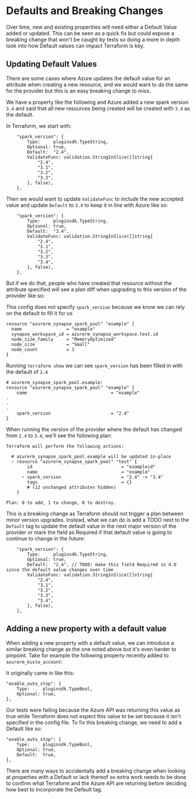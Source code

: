 # Defaults and Breaking Changes

Over time, new and existing properities will need either a Default Value added or updated. This can be seen as a quick fix but could expose a breaking change that won't be caught by tests so doing a more in depth look into how Default values can impact Terraform is key.

## Updating Default Values

There are some cases where Azure updates the default value for an attribute when creating a new resource, and we would want to do the same for the provider but this is an easy breaking change to miss.

We have a property like the following and Azure added a new spark version `3.4` and said that all new resources being created will be created with `3.4` as the default. 

In Terraform, we start with:

```hcl
    "spark_version": {
		Type:     pluginsdk.TypeString,
		Optional: true,
		Default:  "2.4",
		ValidateFunc: validation.StringInSlice([]string{
			"2.4",
			"3.1",
			"3.2",
			"3.3",
		}, false),
	},
```

Then we would want to update `ValidateFunc` to include the new accepted value and update `Default` to `3.4` to keep it in line with Azure like so:

```hcl
    "spark_version": {
		Type:     pluginsdk.TypeString,
		Optional: true,
		Default:  "3.4",
		ValidateFunc: validation.StringInSlice([]string{
			"2.4",
			"3.1",
			"3.2",
			"3.3",
			"3.4",
		}, false),
	},
```

But if we do that, people who have created that resource without the attribute specified will see a plan diff when upgrading to this version of the provider like so:

This config does not specify `spark_version` because we know we can rely on the default to fill it for us

```hcl
resource "azurerm_synapse_spark_pool" "example" {
  name                 = "example"
  synapse_workspace_id = azurerm_synapse_workspace.test.id
  node_size_family     = "MemoryOptimized"
  node_size            = "Small"
  node_count           = 3
}
```

Running `terraform show` we can see `spark_version` has been filled in with the default of `2.4`

```hcl
# azurerm_synapse_spark_pool.example:
resource "azurerm_synapse_spark_pool" "example" {
    name                                = "example"
.
.
.
    spark_version                       = "2.4"
}
```

When running the version of the provider where the default has changed from `2.4` to `3.4`, we'll see the following plan:

```hcl
Terraform will perform the following actions:

  # azurerm_synapse_spark_pool.example will be updated in-place
  ~ resource "azurerm_synapse_spark_pool" "test" {
        id                                  = "exampleid"
        name                                = "example"
      ~ spark_version                       = "2.4" -> "3.4"
        tags                                = {}
        # (12 unchanged attributes hidden)
    }

Plan: 0 to add, 1 to change, 0 to destroy.
```

This is a breaking change as Terraform should not trigger a plan between minor version upgrades. Instead, what we can do is add a TODO next to the `Default` tag to update the default value in the next major version of the provider or mark the field as Required if that default value is going to continue to change in the future:

```hcl
    "spark_version": {
		Type:     pluginsdk.TypeString,
		Optional: true,
		Default:  "2.4", // TODO: make this field Required in 4.0 since the default value changes over time
		ValidateFunc: validation.StringInSlice([]string{
			"2.4",
			"3.1",
			"3.2",
			"3.3",
			"3.4", 
		}, false),
	},
```

## Adding a new property with a default value

When adding a new property with a default value, we can introduce a similar breaking change as the one noted above but it's even harder to pinpoint. Take for example the following property recently added to `azurerm_kusto_account`:
                             
It originally came in like this:

```hcl
"enable_auto_stop": {
	Type:     pluginsdk.TypeBool,
	Optional: true,
},
```

Our tests were failing because the Azure API was returning this value as true while Terraform does not expect this value to be set because it isn't specified in the config file. To fix this breaking change, we need to add a Default like so:

```hcl
"enable_auto_stop": {
	Type:     pluginsdk.TypeBool,
	Optional: true,
	Default:  true,
},
```

There are many ways to accidentally add a breaking change when looking at properties with a Default or lack thereof so extra work needs to be done to confirm what Terraform and the Azure API are returning before deciding how best to incorporate the Default tag.